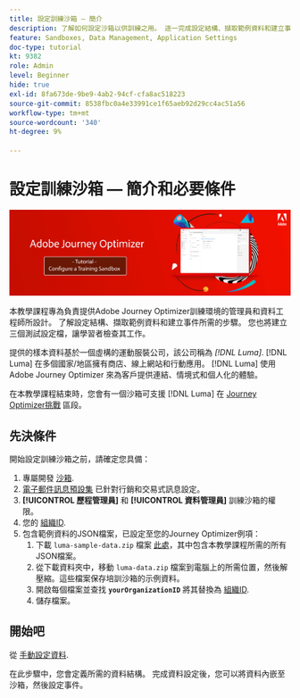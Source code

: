 ```yaml
---
title: 設定訓練沙箱 — 簡介
description: 了解如何設定沙箱以供訓練之用。 逐一完成設定結構、擷取範例資料和建立事件所需的步驟。
feature: Sandboxes, Data Management, Application Settings
doc-type: tutorial
kt: 9382
role: Admin
level: Beginner
hide: true
exl-id: 8fa673de-9be9-4ab2-94cf-cfa8ac518223
source-git-commit: 8538fbc0a4e33991ce1f65aeb92d29cc4ac51a56
workflow-type: tm+mt
source-wordcount: '340'
ht-degree: 9%

---
```


# 設定訓練沙箱 — 簡介和必要條件

![橫幅教學課程 — 設定訓練沙箱](./assets/ajo-banner-configure-training-sandbox.png)

本教學課程專為負責提供Adobe Journey Optimizer訓練環境的管理員和資料工程師所設計。 了解設定結構、擷取範例資料和建立事件所需的步驟。 您也將建立三個測試設定檔，讓學習者檢查其工作。

提供的樣本資料基於一個虛構的運動服裝公司，該公司稱為 _[!DNL Luma]_. [!DNL Luma] 在多個國家/地區擁有商店、線上網站和行動應用。 [!DNL Luma] 使用 Adobe Journey Optimizer 來為客戶提供連結、情境式和個人化的體驗。

在本教學課程結束時，您會有一個沙箱可支援 [!DNL Luma] 在 [Journey Optimizer挑戰](/help/challenges/introduction-and-prerequisites.md) 區段。

## 先決條件

開始設定訓練沙箱之前，請確定您具備：

1. 專屬開發 [沙箱](https://experienceleague.adobe.com/docs/journey-optimizer-learn/tutorials/access-control/create-and-manage-sandboxes.html?lang=en).
1. [電子郵件訊息預設集](https://experienceleague.adobe.com/docs/journey-optimizer-learn/tutorials/channel-configuration/set-up-email-channel.html?lang=en) 已針對行銷和交易式訊息設定。
1. **[!UICONTROL 歷程管理員]** 和 **[!UICONTROL 資料管理員]** 訓練沙箱的權限。
1. 您的 [組織ID](https://experienceleague.adobe.com/docs/core-services/interface/administration/organizations.html?lang=zh-Hant).
1. 包含範例資料的JSON檔案，已設定至您的Journey Optimizer例項：
   1. 下載 `luma-sample-data.zip` 檔案 [此處](/help/tutorial-configure-a-training-sandbox/assets/luma-data/luma-sample-data.zip)，其中包含本教學課程所需的所有JSON檔案。
   1. 從下載資料夾中，移動 `luma-data.zip` 檔案到電腦上的所需位置，然後解壓縮。這些檔案保存培訓沙箱的示例資料。
   1. 開啟每個檔案並查找 **`yourOrganizationID`** 將其替換為 [組織ID](https://experienceleague.adobe.com/docs/core-services/interface/administration/organizations.html?lang=zh-Hant).
   1. 儲存檔案。

## 開始吧

從 [手動設定資料](/help/tutorial-configure-a-training-sandbox/manual-data-set-up.md).

在此步驟中，您會定義所需的資料結構。 完成資料設定後，您可以將資料內嵌至沙箱，然後設定事件。
